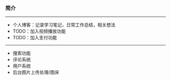 
### 简介
----
- 个人博客：记录学习笔记，日常工作总结，相关想法
- TODO：加入视频播放功能
- TODO：加入支付功能

----
- 搜索功能
- 评论系统
- 用户系统
- 后台图片上传处理/图床